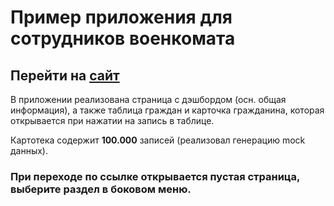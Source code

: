 # Пример приложения для сотрудников военкомата

## Перейти на [сайт](https://che4ve.github.io/tz-irs/)

В приложении реализована страница с дэшбордом (осн. общая информация), а также таблица граждан и карточка гражданина, которая открывается при нажатии на запись в таблице.

Картотека содержит **100.000** записей (реализовал генерацию mock данных).

### При переходе по ссылке открывается пустая страница, выберите раздел в боковом меню.
